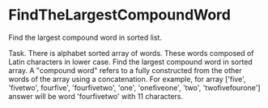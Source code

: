 # FindTheLargestCompoundWord
Find the largest compound word in sorted list.

Task.
There is alphabet sorted array of words. These words composed of Latin characters in lower case. Find the largest compound word in sorted array. A "compound word" refers to a fully constructed from the other words of the array using a concatenation.
For example, for array ['five', 'fivetwo', fourfive', 'fourfivetwo', 'one', 'onefiveone', 'two', 'twofivefourone'] answer will be word 'fourfivetwo' with 11 characters.
